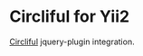 # Circliful for Yii2
[Circliful](https://github.com/pguso/jquery-plugin-circliful) jquery-plugin integration.